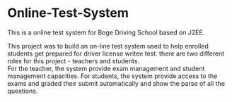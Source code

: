 Online-Test-System
==================

This is a online test system for Boge Driving School based on J2EE.


This project was to build an on-line test system used to help enrolled students get prepared for driver license writen test. there are two different roles for this project - teachers and students.  
For the teacher, the system provide exam management and student management capacities. For students, the system provide access to the exams and graded their submit automatically and show the parse of all the questions.
